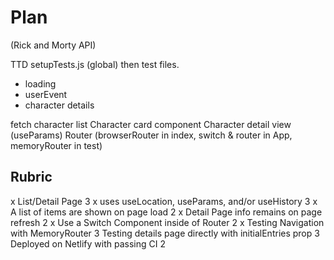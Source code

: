 # Plan

(Rick and Morty API)

TTD setupTests.js (global) then test files.

- loading
- userEvent
- character details

fetch character list
Character card component
Character detail view (useParams)
Router (browserRouter in index, switch & router in App, memoryRouter in test)

## Rubric

x List/Detail Page 3
x uses useLocation, useParams, and/or useHistory 3
x A list of items are shown on page load 2
x Detail Page info remains on page refresh 2
x Use a Switch Component inside of Router 2
x Testing Navigation with MemoryRouter 3
Testing details page directly with initialEntries prop 3
Deployed on Netlify with passing CI 2
